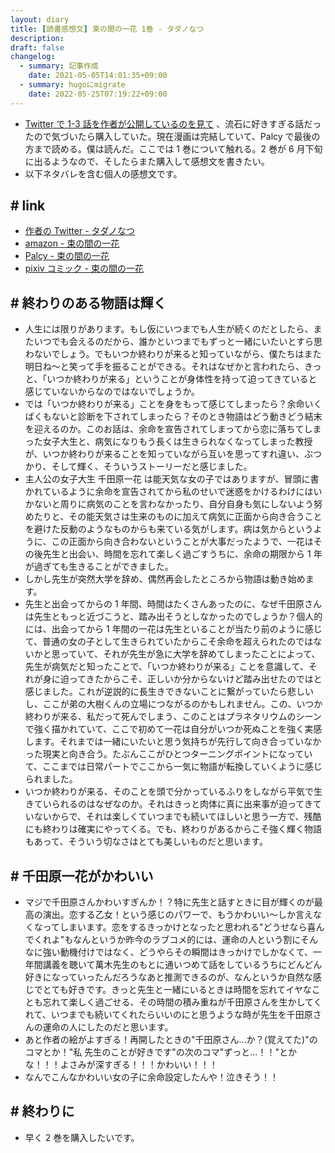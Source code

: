 ```yaml
---
layout: diary
title: [読書感想文] 束の間の一花 1巻 - タダノなつ
description: 
draft: false
changelog:
  - summary: 記事作成
    date: 2021-05-05T14:01:35+09:00
  - summary: hugoにmigrate
    date: 2022-05-25T07:19:22+09:00
---
```


- [Twitter で 1-3 話を作者が公開しているのを見て](https://twitter.com/MmmS268/status/1389537377626910724) 、流石に好きすぎる話だったので気づいたら購入していた。現在漫画は完結していて、Palcy で最後の方まで読める。僕は読んだ。ここでは 1 巻について触れる。2 巻が 6 月下旬に出るようなので、そしたらまた購入して感想文を書きたい。
- 以下ネタバレを含む個人の感想文です。

## # link

- [作者の Twitter - タダノなつ](https://twitter.com/mmms268)
- [amazon - 束の間の一花](https://www.amazon.co.jp/dp/4065228328)
- [Palcy - 束の間の一花](https://palcy.jp/comics/480)
- [pixiv コミック - 束の間の一花](https://comic.pixiv.net/works/7138)

## # 終わりのある物語は輝く

- 人生には限りがあります。もし仮にいつまでも人生が続くのだとしたら、またいつでも会えるのだから、誰かといつまでもずっと一緒にいたいとすら思わないでしょう。でもいつか終わりが来ると知っていながら、僕たちはまた明日ね～と笑って手を振ることができる。それはなぜかと言われたら、きっと、「いつか終わりが来る」ということが身体性を持って迫ってきていると感じていないからなのではないでしょうか。
- では「いつか終わりが来る」ことを身をもって感じてしまったら？余命いくばくもないと診断を下されてしまったら？そのとき物語はどう動きどう結末を迎えるのか。このお話は、余命を宣告されてしまってから恋に落ちてしまった女子大生と、病気になりもう長くは生きられなくなってしまった教授が、いつか終わりが来ることを知っていながら互いを思ってすれ違い、ぶつかり、そして輝く、そういうストーリーだと感じました。
- 主人公の女子大生 千田原一花 は能天気な女の子ではありますが、冒頭に書かれているように余命を宣告されてから私のせいで迷惑をかけるわけにはいかないと周りに病気のことを言わなかったり、自分自身も気にしないよう努めたりと、その能天気さは生来のものに加えて病気に正面から向き合うことを避けた反動のようなものからも来ている気がします。病は気からというように、この正面から向き合わないということが大事だったようで、一花はその後先生と出会い、時間を忘れて楽しく過ごすうちに、余命の期限から 1 年が過ぎても生きることができました。
- しかし先生が突然大学を辞め、偶然再会したところから物語は動き始めます。
- 先生と出会ってからの 1 年間、時間はたくさんあったのに、なぜ千田原さんは先生ともっと近づこうと、踏み出そうとしなかったのでしょうか？個人的には、出会ってから 1 年間の一花は先生といることが当たり前のように感じて、普通の女の子として生きられていたからこそ余命を超えられたのではないかと思っていて、それが先生が急に大学を辞めてしまったことによって、先生が病気だと知ったことで、「いつか終わりが来る」ことを意識して、それが身に迫ってきたからこそ、正しいか分からないけど踏み出せたのではと感じました。これが逆説的に長生きできないことに繋がっていたら悲しいし、ここが弟の大樹くんの立場につながるのかもしれません。この、いつか終わりが来る、私だって死んでしまう、このことはプラネタリウムのシーンで強く描かれていて、ここで初めて一花は自分がいつか死ぬことを強く実感します。それまでは一緒にいたいと思う気持ちが先行して向き合っていなかった現実と向き合う。たぶんここがひとつターニングポイントになっていて、ここまでは日常パートでここから一気に物語が転換していくように感じられました。
- いつか終わりが来る、そのことを頭で分かっているふりをしながら平気で生きていられるのはなぜなのか。それはきっと肉体に真に出来事が迫ってきていないからで、それは楽しくていつまでも続いてほしいと思う一方で、残酷にも終わりは確実にやってくる。でも、終わりがあるからこそ強く輝く物語もあって、そういう切なさはとても美しいものだと思います。

## # 千田原一花がかわいい

- マジで千田原さんかわいすぎんか！？特に先生と話すときに目が輝くのが最高の演出。恋する乙女！という感じのパワーで、もうかわいい～しか言えなくなってしまいます。恋をするきっかけとなったと思われる"どうせなら喜んでくれよ"もなんというか昨今のラブコメ的には、運命の人という割にそんなに強い動機付けではなく、どうやらその瞬間はきっかけでしかなくて、一年間講義を聴いて萬木先生のもとに通いつめて話をしているうちにどんどん好きになっていったんだろうなあと推測できるのが、なんというか自然な感じでとても好きです。きっと先生と一緒にいるときは時間を忘れてイヤなことも忘れて楽しく過ごせる、その時間の積み重ねが千田原さんを生かしてくれて、いつまでも続いてくれたらいいのにと思うような時が先生を千田原さんの運命の人にしたのだと思います。
- あと作者の絵がよすぎる！再開したときの"千田原さん...か？(覚えてた)"のコマとか！"私 先生のことが好きです"の次のコマ"ずっと...！！"とかな！！！よさみが深すぎる！！！かわいい！！！
- なんでこんなかわいい女の子に余命設定したんや！泣きそう！！

## # 終わりに

- 早く 2 巻を購入したいです。